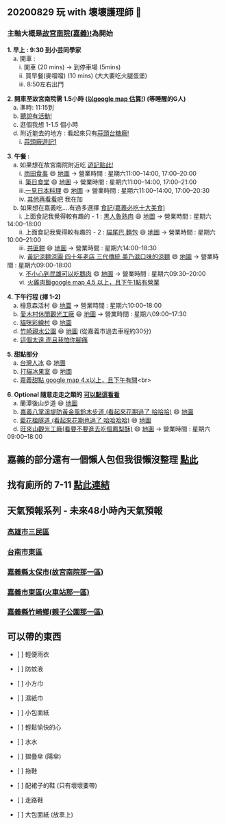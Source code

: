 ## 20200829 玩 with 壞壞護理師 👋

### 主軸大概是[故宮南院(嘉義)!](https://south.npm.gov.tw/)為開始
**1. 早上 : 9:30 到小芸同學家<br>**
    &emsp;a. 開車 : <br>
                &emsp;&emsp;i. 開車 (20 mins) -> 到停車場 (5mins)<br>
			  &emsp;&emsp;ii. 買早餐(麥噹噹) (10 mins) (大大要吃火腿蛋堡)<br>
			  &emsp;&emsp;iii. 8:50左右出門<br>
			  
**2. 開車至故宮南院需 1.5小時 ([以google map 估算!](https://www.google.com/maps/place/%E6%95%85%E5%AE%AE%E5%8D%97%E9%99%A2%E9%81%8A%E5%AE%A2%E4%B8%AD%E5%BF%83/@23.3500646,120.3356442,11.25z/data=!4m22!1m16!4m15!1m6!1m2!1s0x346e0527a28b0623:0x6972179ccd907072!2zODA36auY6ZuE5biC5LiJ5rCR5Y2A5aSn6IiI6KGXNDXomZ8!2m2!1d120.3296842!2d22.6544091!1m6!1m2!1s0x346e9bd42bdda57b:0x69196ae48b15b8cb!2zNjEy5ZiJ576p57ij5aSq5L-d5biC5pWF5a6u5aSn6YGTODg46Jmf5ZyL56uL5pWF5a6u5Y2a54mp6Zmi5Y2X6YOo6Zmi5Y2A!2m2!1d120.2927165!2d23.4731294!3e0!3m4!1s0x346e9bd38bd6166f:0xc2f6d6f271acf481!8m2!3d23.4706557!4d120.2934507)) (等睡醒的G人)<br>**
	&emsp;a. 準時: 11:15到<br>
	&emsp;b. [聽說有活動!](https://south.npm.gov.tw/ExhibitionActivity.aspx?Date=2020-08-29)<br>
	&emsp;c. 逛個我想 1-1.5 個小時<br>
	&emsp;d. 附近能去的地方 : 看起來只有[蒜頭台糖廠!](https://www.google.com/maps/place/%E8%92%9C%E9%A0%AD%E7%B3%96%E5%BB%A0%E8%94%97%E5%9F%95%E6%96%87%E5%8C%96%E5%9C%92%E5%8D%80/@23.4778502,120.2951895,16.25z/data=!4m22!1m16!4m15!1m6!1m2!1s0x346e0527a28b0623:0x6972179ccd907072!2zODA36auY6ZuE5biC5LiJ5rCR5Y2A5aSn6IiI6KGXNDXomZ8!2m2!1d120.3296842!2d22.6544091!1m6!1m2!1s0x346e9bd42bdda57b:0x69196ae48b15b8cb!2zNjEy5ZiJ576p57ij5aSq5L-d5biC5pWF5a6u5aSn6YGTODg46Jmf5ZyL56uL5pWF5a6u5Y2a54mp6Zmi5Y2X6YOo6Zmi5Y2A!2m2!1d120.2927165!2d23.4731294!3e0!3m4!1s0x346e9933f97ed60d:0x510ce3e3f73a2118!8m2!3d23.4802444!4d120.2994695)<br>
		&emsp;&emsp;i. [蒜頭廠遊記1](https://yukiblog.tw/read-14659.html)<br>
		
**3. 午餐 : <br>**
	&emsp;a. 如果想在故宮南院附近吃 [遊記點此!](https://sunny230.pixnet.net/blog/post/449550170)<br>
		&emsp;&emsp;i. [雨田食事](https://www.walkerland.com.tw/article/view/214629) 😄 [地圖](https://www.google.com/maps/place/%E9%9B%A8%E7%94%B0%E9%A3%9F%E4%BA%8B/@23.4582237,120.2978618,15z/data=!4m5!3m4!1s0x0:0x17af555ad90b81a9!8m2!3d23.4582237!4d120.2978618) -> 營業時間 : 星期六11:00–14:00, 17:00–20:00<br>
		&emsp;&emsp;ii. [築日食堂](https://luckyday296.pixnet.net/blog/post/403912352-%E5%98%89%E7%BE%A9~%E5%A4%AA%E4%BF%9D-%E7%AF%89%E6%97%A5%E9%A3%9F%E5%A0%82-%E9%AB%98cp%E5%80%BC%E7%BE%8E%E5%91%B3%E6%97%A5%E5%BC%8F%E5%AE%9A%E9%A3%9F-%E5%98%89%E7%BE%A9) 😄 [地圖](https://www.google.com/maps/place/%E7%AF%89%E6%97%A5%E9%A3%9F%E5%A0%82/@23.4588217,120.2961803,15z/data=!4m5!3m4!1s0x0:0x2575b95bca4c82e4!8m2!3d23.4588217!4d120.2961803) -> 營業時間 : 星期六11:00–14:00, 17:00–21:00<br>
		&emsp;&emsp;iii.[一見日本料理](https://suhajai0630.pixnet.net/blog/post/419186617) 😄 [地圖](https://www.google.com/maps/place/%E4%B8%80%E8%A6%8B%E6%97%A5%E6%9C%AC%E6%96%99%E7%90%86/@23.4629553,120.298369,15z/data=!4m12!1m6!3m5!1s0x0:0x2575b95bca4c82e4!2z56-J5pel6aOf5aCC!8m2!3d23.4588217!4d120.2961803!3m4!1s0x346e9a34d5fd8831:0x171736b1d2802eb9!8m2!3d23.4565095!4d120.2978897) -> 營業時間 : 星期六11:00–14:00, 17:00–20:30<br>
		&emsp;&emsp;iv. [其他再看看吧](https://sunny230.pixnet.net/blog/post/449550170) 我在加<br>
	&emsp;b. 如果想在嘉義吃....有過多選擇 [食記(嘉義必吃十大美食)](https://www.niniyeh.com/2020/06/local-cuisine-featured-in-chiayi.html?m=1)<br>
		&emsp;&emsp;i. 上面食記我覺得較有趣的 - 1 : [黑人魯熟肉](https://www.niniyeh.com/2020/05/hei-ren-lu-shou-rou-east-district-chiayi.html) 😄 [地圖](https://www.google.com/maps/place/%E5%98%89%E7%BE%A9+%E9%BB%91%E4%BA%BA%E6%BB%B7%E7%86%9F%E8%82%89/@23.4759872,120.4544339,16z/data=!4m5!3m4!1s0x0:0xd3e19a253deab3ff!8m2!3d23.4760856!4d120.4560432) -> 營業時間 : 星期六14:00–18:00<br>
		&emsp;&emsp;ii. 上面食記我覺得較有趣的 - 2 : [貓尾巴 麵包](https://lealea0614.pixnet.net/blog/post/352303963-%E3%80%90%E9%A3%9F%E8%A8%98%E3%80%91%E3%80%90%E5%98%89%E7%BE%A9-%E6%9D%B1%E5%8D%80%E3%80%91%E8%B2%93%E5%B0%BE%E5%B7%B4%E9%BA%B5%E5%8C%85%E5%BA%97%E3%80%82%E4%BA%BA%E6%B0%A3) 😄 [地圖](https://www.google.com/search?q=%E8%B2%93%E5%B0%BE%E5%B7%B4&oq=%E8%B2%93%E5%B0%BE%E5%B7%B4&aqs=chrome..69i57.1832j0j1&sourceid=chrome&ie=UTF-8&npsic=0&rflfq=1&rlha=0&rllag=23064834,120395453,46279&tbm=lcl&rldimm=11283850247032744433&lqi=CgnospPlsL7lt7RaGAoK6LKTIOWwvuW3tCIK6LKTIOWwvuW3tA&phdesc=6jWbH8swIbw&ved=2ahUKEwjd2NGpg77rAhVP05QKHZRJDoIQvS4wAHoECAwQKQ&rldoc=1&tbs=lrf:!1m4!1u3!2m2!3m1!1e1!1m4!1u2!2m2!2m1!1e1!2m1!1e2!2m1!1e3!3sIAE,lf:1,lf_ui:9&rlst=f#rlfi=hd:;si:11283850247032744433;mv:[[23.478033569560818,120.46446338141541],[23.475056746414005,120.45847669089417],null,[23.47654516638412,120.4614700361548],18]) -> 營業時間 : 星期六10:00–21:00<br>
		&emsp;&emsp;iii. [共匪餅](https://ctrls54600.pixnet.net/blog/post/203544059) 😄 [地圖](https://www.google.com/search?q=%E5%85%B1%E5%8C%AA%E9%A4%85&oq=%E5%85%B1%E5%8C%AA%E9%A4%85&aqs=chrome..69i57.2373j0j1&sourceid=chrome&ie=UTF-8&npsic=0&rflfq=1&rlha=0&rllag=24189245,120856982,89541&tbm=lcl&rldimm=1083933444860356489&lqi=CgnlhbHljKrppIVaGAoK5YWx5YyqIOmkhSIK5YWx5YyqIOmkhQ&phdesc=Era6gDbNz3I&ved=2ahUKEwje9M6QhL7rAhWyF6YKHTnDABIQvS4wAHoECA0QKQ&rldoc=1&tbs=lrf:!1m4!1u3!2m2!3m1!1e1!1m4!1u2!2m2!2m1!1e1!2m1!1e2!2m1!1e3!3sIAE,lf:1,lf_ui:9&rlst=f#rlfi=hd:;si:1083933444860356489,l,CgnlhbHljKrppIVaGAoK5YWx5YyqIOmkhSIK5YWx5YyqIOmkhQ,y,Era6gDbNz3I;mv:[[24.990287499999997,121.31267439999999],[23.388202699999997,120.401291]];tbs:lrf:!1m4!1u3!2m2!3m1!1e1!1m4!1u2!2m2!2m1!1e1!2m1!1e2!2m1!1e3!3sIAE,lf:1,lf_ui:9) -> 營業時間 : 星期六14:00–18:30<br>
		&emsp;&emsp;iv. [黃記涼麵涼圓‧四十年老店 三代傳統 美乃滋口味的涼麵](https://ctrls54600.pixnet.net/blog/post/56563771) 😄 [地圖](https://www.google.com/maps/place/%E9%BB%83%E8%A8%98%E6%B6%BC%E9%BA%B5%E6%B6%BC%E5%9C%93/@23.4746512,120.4503203,17z/data=!4m5!3m4!1s0x346e943177f958f5:0xb5916c32b4202986!8m2!3d23.4746512!4d120.451868) -> 營業時間 : 星期六09:00–18:00<br>
		&emsp;&emsp;v. [不小心到民雄可以吃鵝肉](https://www.alberthsieh.com/11164/minxiongerouting) 😄 [地圖](https://www.google.com/maps/place/%E6%AD%A3%E5%AE%97%E6%B0%91%E9%9B%84%E9%B5%9D%E8%82%89%E4%BA%AD/@23.5562101,120.4315403,15z/data=!4m2!3m1!1s0x0:0xe1ef1b52ebdf182?sa=X&ved=2ahUKEwj4k--yj77rAhW4yosBHbT7AKkQ_BIwCnoECBcQCA) -> 營業時間 : 星期六09:30–20:00<br>
		&emsp;&emsp;vi. [火雞肉飯google map 4.5 以上，且下午1點有營業](https://www.google.com/search?tbm=lcl&ei=PRhJX9aBGMeQr7wP8smo4Ac&q=%E7%81%AB%E9%9B%9E%E8%82%89&oq=%E7%81%AB%E9%9B%9E%E8%82%89&gs_l=psy-ab.3..0i433k1j0i67k1j0l4j0i67k1j0l3.6438.7538.0.8257.10.10.0.0.0.0.91.541.10.10.0....0...1c.1j4.64.psy-ab..0.8.463...0i333k1j0i433i67k1.0.ej7F_e3ftTo&rlfi=hd:;si:&tbs=lrf:!1m4!1u3!2m2!3m1!1e1!1m4!1u2!2m2!2m1!1e1!1m5!1u2!3m2!2m1!2e9!4e2!2m1!1e2!2m6!1e3!5m4!3m3!5m2!2e6!4u13!3sIAE,lf:1,lf_ui:9&rlst=f&fll=23.47640477112759,120.4574896731288&fspn=0.011907305243312294,0.023946762084960938&fz=16&sll=23.47640477112759,120.4574896731288&sspn=0.011907305243312294,0.023946762084960938&sz=16)<br>
		
**4. 下午行程 (擇 1-2)<br>**
	&emsp;a. 檜意森活村  😄 [地圖](https://www.google.com/maps/place/%E6%AA%9C%E6%84%8F%E6%A3%AE%E6%B4%BB%E6%9D%91+Hinoki+Village/@23.5021244,120.4424064,13.25z/data=!4m5!3m4!1s0x0:0x91aebdd5300b0a8a!8m2!3d23.485654!4d120.4545414) -> 營業時間 : 星期六10:00–18:00<br>
	&emsp;b. [愛木村休閒觀光工廠](https://iwoodvillage.com/)  😄 [地圖](https://www.google.com/maps/place/%E6%84%9B%E6%9C%A8%E6%9D%91%E4%BC%91%E9%96%92%E8%A7%80%E5%85%89%E5%B7%A5%E5%BB%A0/@23.5021244,120.4424064,13.25z/data=!4m5!3m4!1s0x346e95d91cf08fd9:0x5332984ab9f13b77!8m2!3d23.5019777!4d120.4384804) -> 營業時間 : 星期六09:00–17:30<br>
        &emsp;c. [貓咪彩繪村](https://haohui2017.com/lifestyle/307/)   😄 [地圖](https://www.google.com/maps/place/%E8%B2%93%E5%92%AA%E5%BD%A9%E7%B9%AA%E6%9D%91-%E8%8F%81%E5%9F%94%E5%BD%A9%E7%B9%AA%E6%9D%91/@23.5528601,120.4142692,13.75z/data=!4m5!3m4!1s0x346ebde6e0cead25:0xfe9c5f9a062c4144!8m2!3d23.556867!4d120.3987408)<br>
	&emsp;d. [竹崎親水公園](https://intuitor.pixnet.net/blog/post/33146218-%5B%E5%98%89%E7%BE%A9%5D%E7%AB%B9%E5%B4%8E%E8%A6%AA%E6%B0%B4%E5%85%AC%E5%9C%92%EF%BC%8C2020%E6%9B%B4%E6%96%B0%E7%89%88%EF%BC%81%E5%A4%A7%E9%AF%A8%E9%AD%9A%E6%94%80%E7%88%AC)  😄 [地圖](https://www.google.com/maps/place/%E7%AB%B9%E5%B4%8E%E8%A6%AA%E6%B0%B4%E5%85%AC%E5%9C%92/@23.524267,120.5471835,15z/data=!4m5!3m4!1s0x0:0x5af2c97a99d2d2ee!8m2!3d23.524267!4d120.5471835?hl=zh-TW) (從嘉義市過去車程約30分)<br>
	&emsp;e. [這個太遠 而且我怕你腳痛](https://www.alberthsieh.com/27675/mutrail-alishan)<br>
	
**5. 甜點部分 <br>**
	&emsp;a. [台灣人冰](https://stink.pixnet.net/blog/post/319321336-%E5%98%89%E7%BE%A9%E7%BE%8E%E9%A3%9F%E2%94%82%E5%92%B1%E5%8F%B0%E7%81%A3%E4%BA%BA%E7%9A%84%E5%86%B0---%E5%8F%B0%E7%81%A3%E4%BA%BA%E8%95%83%E8%96%AF%E7%B3%96%E5%9C%93%E4%BB%94) 😄 [地圖](https://www.google.com/maps/place/%E5%92%B1%E5%8F%B0%E7%81%A3%E4%BA%BA%E7%9A%84%E5%86%B0/@23.4772726,120.4486759,15z/data=!4m5!3m4!1s0x0:0xfac9ba3152e65290!8m2!3d23.4772726!4d120.4486759)<br>
	&emsp;b. [打貓冰果室](https://ctrls54600.pixnet.net/blog/post/56563978) 😄 [地圖](https://www.google.com/maps/place/%E6%89%93%E8%B2%93%E5%86%B0%E6%9E%9C%E5%AE%A4/@23.482373,120.459849,15z/data=!4m5!3m4!1s0x0:0x79dc31acb8565ca9!8m2!3d23.482373!4d120.459849)<br>
	&emsp;c. [嘉義甜點 google map 4.x以上，且下午有開](https://www.google.com/search?q=%E5%98%89%E7%BE%A9%E7%94%9C%E9%BB%9E&npsic=0&rflfq=1&rlha=0&rllag=23476715,120450691,799&tbm=lcl&ved=2ahUKEwjK39S8m77rAhUHx4sBHWMwByUQjGp6BAgMEEQ&rldoc=1&rlfi=hd:;si:&tbs=lrf:!1m4!1u3!2m2!3m1!1e1!1m4!1u2!2m2!2m1!1e1!1m5!1u2!3m2!2m1!2e8!4e2!2m1!1e2!2m6!1e3!5m4!3m3!5m2!2e6!4u13!3sIAE,lf:1,lf_ui:9&rlst=f#rlfi=hd:;si:)<br>

**6. Optional 隨意走走之類的 [可以點這看看](https://www.google.com/travel/things-to-do/see-all?g2lb=2502548%2C4258168%2C4270442%2C4306835%2C4317915%2C4322823%2C4328159%2C4371335%2C4372336%2C4401769%2C4403882%2C4419364%2C4424916%2C4425793%2C4431132%2C4270859%2C4284970%2C4291517%2C4412693&hl=zh-TW&gl=tw&un=1&dest_mid=%2Fm%2F035vmh&dest_state_type=sattd&dest_src=ts&sa=X#ttdm=23.466038_120.476155_14&ttdmf=%252Fg%252F11bwd_vbxr)<br>**
	&emsp;a. 蘭潭後山步道 😄 [地圖](https://www.google.com/maps/place/%E8%98%AD%E6%BD%AD%E5%BE%8C%E5%B1%B1%E6%AD%A5%E9%81%93/@23.4793666,120.4896926,15z/data=!4m2!3m1!1s0x0:0x4fdaae23eb02a59b?sa=X&ved=2ahUKEwjMl831i77rAhWtyosBHQ_oCX8Q_BIwCnoECBYQCA)<br>
	&emsp;b. [嘉義八掌溪堤防黃金風鈴木步道 (看起來花期過了 哈哈哈)](https://hiking.biji.co/index.php?q=news&act=info&id=16574)  😄 [地圖](https://www.google.com/maps/place/%E5%85%AB%E6%8E%8C%E6%BA%AA%E7%95%94%E9%BB%83%E9%87%91%E9%A2%A8%E9%88%B4%E8%8A%B1/@23.4602364,120.4585309,15z/data=!4m12!1m6!3m5!1s0x0:0x610d4cc302a20e11!2z5ZiJ576p5YWr5o6M5rqq5aCk6Ziy6buD6YeR6aKo6Yi05pyo5q2l6YGT!8m2!3d23.4602364!4d120.4585309!3m4!1s0x346e945d4c58cc59:0xfdcd2ac18e233bc9!8m2!3d23.4606407!4d120.470514?hl=zh-TW)<br>
	&emsp;c. [藍花楹隧道 (看起來花期也過了 哈哈哈哈)](https://cmeyy.com/blog/post/20180427) 😄 [地圖](https://www.google.com/maps/place/%E8%97%8D%E8%8A%B1%E6%A5%B9%E9%9A%A7%E9%81%93/@23.5030834,120.4724292,15z/data=!4m2!3m1!1s0x0:0x6cce0f061db9a92c?sa=X&ved=2ahUKEwi1tKOwi77rAhUJyosBHUorC7sQ_BIwEHoECBYQCA)<br>
	&emsp;d. [旺來山觀光工廠(看要不要進去吃個鳳梨酥)](https://fullfenblog.tw/pineapplehill/) 😄 [地圖](https://www.google.com/maps/place/%E6%97%BA%E8%90%8A%E5%B1%B1%E9%B3%B3%E6%A2%A8%E6%96%87%E5%8C%96%E5%9C%92%E5%8D%80/@23.55306,120.480322,15z/data=!4m2!3m1!1s0x0:0x499d9dc4be439c77?sa=X&ved=2ahUKEwjIxuqdjb7rAhVVw4sBHbLsC1oQ_BIwCnoECBcQCA) -> 營業時間 : 星期六09:00–18:00<br>

## 嘉義的部分還有一個懶人包但我很懶沒整理 [點此](https://www.alberthsieh.com/18812/chiayi999)<br>
## 找有廁所的 7-11 [點此連結](https://emap.pcsc.com.tw/#)<br>
## 天氣預報系列 - 未來48小時內天氣預報<br>
### [高雄市三民區](https://weather.com/zh-TW/weather/hourbyhour/l/e77887d79ece50ba5ca984914c516797647d2b668673d28f8cf6d8baa2e6ba19#detailIndex4)<br>
### [台南市東區](https://weather.com/zh-TW/weather/hourbyhour/l/97eb14db9945c4c1447710e459568a0da23b3748315729fb4674be7dc7443cad)<br>
### [嘉義縣太保市(故宮南院那一區)](https://weather.com/zh-TW/weather/hourbyhour/l/6012ffe802af252d0e3fc850608e8442401c273ccb4a85f3dd447b51b885d757)<br>
### [嘉義市東區(火車站那一區)](https://weather.com/zh-TW/weather/hourbyhour/l/87235668d2c1ca769459ffd7d108dd1b1df95064eb969f33673b4752e7a33aa5)<br>
### [嘉義縣竹崎鄉(親子公園那一區)](https://weather.com/zh-TW/weather/hourbyhour/l/4e089a7b34bf27d3822ecb26f8579d3ed9302977c1fc782f6193c11c02425e8e)<br>
## 可以帶的東西<br>

<ul><li>[ ] 輕便雨衣 </li></ul>
<ul><li>[ ] 防蚊液 </li></ul>
<ul><li>[ ] 小方巾 </li></ul>
<ul><li>[ ] 濕紙巾 </li></ul>
<ul><li>[ ] 小包面紙 </li></ul>
<ul><li>[ ] 輕鬆愉快的心 </li></ul>
<ul><li>[ ] 水水 </li></ul>
<ul><li>[ ] 摺疊傘 (陽傘) </li></ul>
<ul><li>[ ] 拖鞋 </li></ul>
<ul><li>[ ] 配裙子的鞋 (只有壞壞要帶) </li></ul>
<ul><li>[ ] 走路鞋 </li></ul>
<ul><li>[ ] 大包面紙 (放車上) </li></ul>

	

	
	
	
<!--
**e24993130/e24993130** is a ✨ _special_ ✨ repository because its `README.md` (this file) appears on your GitHub profile.

Here are some ideas to get you started:

- 🔭 I’m currently working on ...
- 🌱 I’m currently learning ...
- 👯 I’m looking to collaborate on ...
- 🤔 I’m looking for help with ...
- 💬 Ask me about ...
- 📫 How to reach me: ...
- 😄 Pronouns: ...
- ⚡ Fun fact: ...
-->
